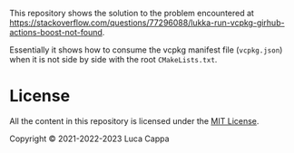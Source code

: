 
This repository shows the solution to the problem encountered at https://stackoverflow.com/questions/77296088/lukka-run-vcpkg-girhub-actions-boost-not-found.

Essentially it shows how to consume the vcpkg manifest file (`vcpkg.json`) when it is not side by side with the root `CMakeLists.txt`.

# License

All the content in this repository is licensed under the [MIT License](LICENSE.txt).

Copyright © 2021-2022-2023 Luca Cappa
